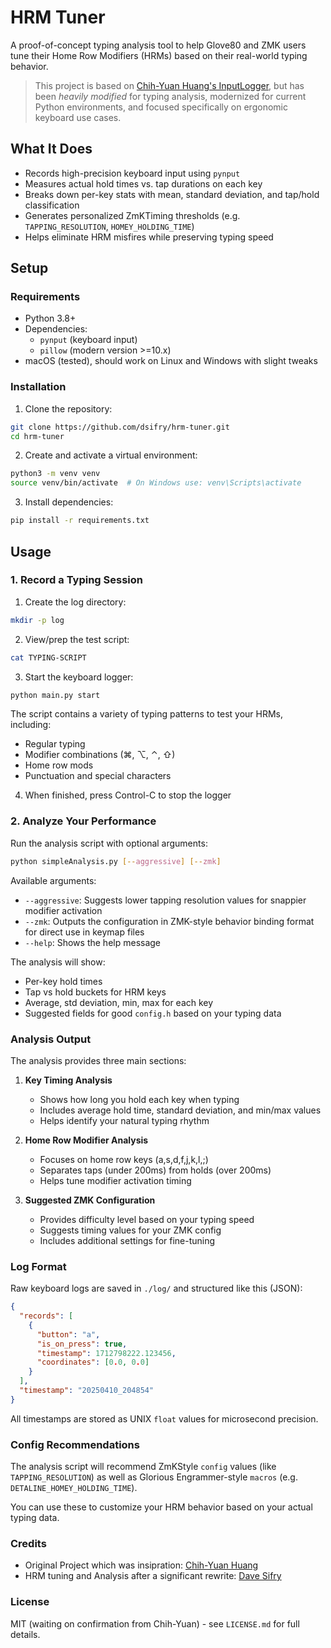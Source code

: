 # HRM Tuner

A proof-of-concept typing analysis tool to help Glove80 and ZMK users tune their Home Row Modifiers (HRMs) based on their real-world typing behavior.

> This project is based on [Chih-Yuan Huang's InputLogger](https://github.com/yuan64198/InputLogger), but has been _heavily modified_ for typing analysis, modernized for current Python environments, and focused specifically on ergonomic keyboard use cases.

## What It Does

- Records high-precision keyboard input using `pynput`
- Measures actual hold times vs. tap durations on each key
- Breaks down per-key stats with mean, standard deviation, and tap/hold classification
- Generates personalized ZmKTiming thresholds (e.g. `TAPPING_RESOLUTION`, `HOMEY_HOLDING_TIME`)
- Helps eliminate HRM misfires while preserving typing speed

## Setup

### Requirements

- Python 3.8+
- Dependencies:
  - `pynput` (keyboard input)
  - `pillow` (modern version >=10.x)
- macOS (tested), should work on Linux and Windows with slight tweaks

### Installation

1. Clone the repository:

```sh
git clone https://github.com/dsifry/hrm-tuner.git
cd hrm-tuner
```

2. Create and activate a virtual environment:

```sh
python3 -m venv venv
source venv/bin/activate  # On Windows use: venv\Scripts\activate
```

3. Install dependencies:

```sh
pip install -r requirements.txt
```

## Usage

### 1. Record a Typing Session

1. Create the log directory:

```sh
mkdir -p log
```

2. View/prep the test script:

```sh
cat TYPING-SCRIPT
```

3. Start the keyboard logger:

```sh
python main.py start
```

The script contains a variety of typing patterns to test your HRMs, including:

- Regular typing
- Modifier combinations (⌘, ⌥, ⌃, ⇧)
- Home row mods
- Punctuation and special characters

4. When finished, press Control-C to stop the logger

### 2. Analyze Your Performance

Run the analysis script with optional arguments:

```sh
python simpleAnalysis.py [--aggressive] [--zmk]
```

Available arguments:

- `--aggressive`: Suggests lower tapping resolution values for snappier modifier activation
- `--zmk`: Outputs the configuration in ZMK-style behavior binding format for direct use in keymap files
- `--help`: Shows the help message

The analysis will show:

- Per-key hold times
- Tap vs hold buckets for HRM keys
- Average, std deviation, min, max for each key
- Suggested fields for good `config.h` based on your typing data

### Analysis Output

The analysis provides three main sections:

1. **Key Timing Analysis**

   - Shows how long you hold each key when typing
   - Includes average hold time, standard deviation, and min/max values
   - Helps identify your natural typing rhythm

2. **Home Row Modifier Analysis**

   - Focuses on home row keys (a,s,d,f,j,k,l,;)
   - Separates taps (under 200ms) from holds (over 200ms)
   - Helps tune modifier activation timing

3. **Suggested ZMK Configuration**
   - Provides difficulty level based on your typing speed
   - Suggests timing values for your ZMK config
   - Includes additional settings for fine-tuning

### Log Format

Raw keyboard logs are saved in `./log/` and structured like this (JSON):

```json
{
  "records": [
    {
      "button": "a",
      "is_on_press": true,
      "timestamp": 1712798222.123456,
      "coordinates": [0.0, 0.0]
    }
  ],
  "timestamp": "20250410_204854"
}
```

All timestamps are stored as UNIX `float` values for microsecond precision.

### Config Recommendations

The analysis script will recommend ZmKStyle `config` values (like `TAPPING_RESOLUTION`) as well as
Glorious Engrammer-style `macros` (e.g. `DETALINE_HOMEY_HOLDING_TIME`).

You can use these to customize your HRM behavior based on your actual typing data.

### Credits

- Original Project which was insipration: [Chih-Yuan Huang](https://yuan64198.github.io/)
- HRM tuning and Analysis after a significant rewrite: [Dave Sifry](https://github.com/dsifry)

### License

MIT (waiting on confirmation from Chih-Yuan) - see `LICENSE.md` for full details.
